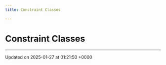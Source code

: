 ```yaml
---
title: Constraint Classes

---
```


# Constraint Classes








-------------------------------

Updated on 2025-01-27 at 01:21:50 +0000